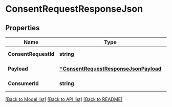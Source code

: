 # ConsentRequestResponseJson

## Properties
Name | Type | Description | Notes
------------ | ------------- | ------------- | -------------
**ConsentRequestId** | **string** |  | [default to null]
**Payload** | [***ConsentRequestResponseJsonPayload**](ConsentRequestResponseJson_payload.md) |  | [default to null]
**ConsumerId** | **string** |  | [default to null]

[[Back to Model list]](../README.md#documentation-for-models) [[Back to API list]](../README.md#documentation-for-api-endpoints) [[Back to README]](../README.md)


